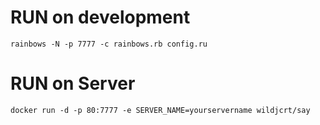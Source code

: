 # RUN on development

    rainbows -N -p 7777 -c rainbows.rb config.ru

# RUN on Server

    docker run -d -p 80:7777 -e SERVER_NAME=yourservername wildjcrt/say